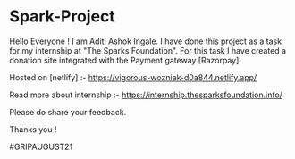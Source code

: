 # Spark-Project
Hello Everyone !
   I am Aditi Ashok Ingale. I have done this project as a task for my internship at "The Sparks Foundation".
    For this task I have created a donation site integrated with the Payment gateway [Razorpay]. 
   
Hosted on [netlify] :- https://vigorous-wozniak-d0a844.netlify.app/

Read more about internship :- https://internship.thesparksfoundation.info/

Please do share your feedback.

Thanks you !

#GRIPAUGUST21
